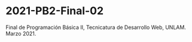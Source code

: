 # 2021-PB2-Final-02

Final de Programación Básica II, Tecnicatura de Desarrollo Web, UNLAM.
Marzo 2021.
